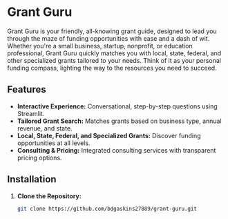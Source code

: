 # Grant Guru

Grant Guru is your friendly, all-knowing grant guide, designed to lead you through the maze of funding opportunities with ease and a dash of wit. Whether you're a small business, startup, nonprofit, or education professional, Grant Guru quickly matches you with local, state, federal, and other specialized grants tailored to your needs. Think of it as your personal funding compass, lighting the way to the resources you need to succeed.

## Features

- **Interactive Experience:** Conversational, step-by-step questions using Streamlit.
- **Tailored Grant Search:** Matches grants based on business type, annual revenue, and state.
- **Local, State, Federal, and Specialized Grants:** Discover funding opportunities at all levels.
- **Consulting & Pricing:** Integrated consulting services with transparent pricing options.

## Installation

1. **Clone the Repository:**

   ```bash
   git clone https://github.com/bdgaskins27889/grant-guru.git

